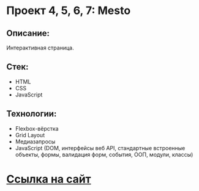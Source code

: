 # Проект 4, 5, 6, 7: Mesto

## Описание:

Интерактивная страница. 

## Стек:

* HTML
* CSS
* JavaScript

## Технологии:

* Flexbox-вёрстка
* Grid Layout
* Медиазапросы
* JavaScript (DOM, интерфейсы веб API, стандартные встроенные объекты, формы, валидация форм, события, ООП, модули, классы) 

##

# [Ссылка на сайт](https://belolipetskiy.github.io/mesto/)
